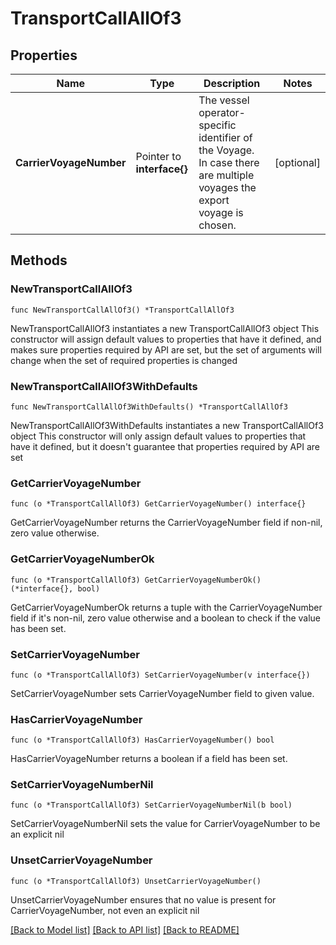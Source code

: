 # TransportCallAllOf3

## Properties

Name | Type | Description | Notes
------------ | ------------- | ------------- | -------------
**CarrierVoyageNumber** | Pointer to **interface{}** | The vessel operator-specific identifier of the Voyage.  In case there are multiple voyages the export voyage is chosen.  | [optional] 

## Methods

### NewTransportCallAllOf3

`func NewTransportCallAllOf3() *TransportCallAllOf3`

NewTransportCallAllOf3 instantiates a new TransportCallAllOf3 object
This constructor will assign default values to properties that have it defined,
and makes sure properties required by API are set, but the set of arguments
will change when the set of required properties is changed

### NewTransportCallAllOf3WithDefaults

`func NewTransportCallAllOf3WithDefaults() *TransportCallAllOf3`

NewTransportCallAllOf3WithDefaults instantiates a new TransportCallAllOf3 object
This constructor will only assign default values to properties that have it defined,
but it doesn't guarantee that properties required by API are set

### GetCarrierVoyageNumber

`func (o *TransportCallAllOf3) GetCarrierVoyageNumber() interface{}`

GetCarrierVoyageNumber returns the CarrierVoyageNumber field if non-nil, zero value otherwise.

### GetCarrierVoyageNumberOk

`func (o *TransportCallAllOf3) GetCarrierVoyageNumberOk() (*interface{}, bool)`

GetCarrierVoyageNumberOk returns a tuple with the CarrierVoyageNumber field if it's non-nil, zero value otherwise
and a boolean to check if the value has been set.

### SetCarrierVoyageNumber

`func (o *TransportCallAllOf3) SetCarrierVoyageNumber(v interface{})`

SetCarrierVoyageNumber sets CarrierVoyageNumber field to given value.

### HasCarrierVoyageNumber

`func (o *TransportCallAllOf3) HasCarrierVoyageNumber() bool`

HasCarrierVoyageNumber returns a boolean if a field has been set.

### SetCarrierVoyageNumberNil

`func (o *TransportCallAllOf3) SetCarrierVoyageNumberNil(b bool)`

 SetCarrierVoyageNumberNil sets the value for CarrierVoyageNumber to be an explicit nil

### UnsetCarrierVoyageNumber
`func (o *TransportCallAllOf3) UnsetCarrierVoyageNumber()`

UnsetCarrierVoyageNumber ensures that no value is present for CarrierVoyageNumber, not even an explicit nil

[[Back to Model list]](../README.md#documentation-for-models) [[Back to API list]](../README.md#documentation-for-api-endpoints) [[Back to README]](../README.md)


